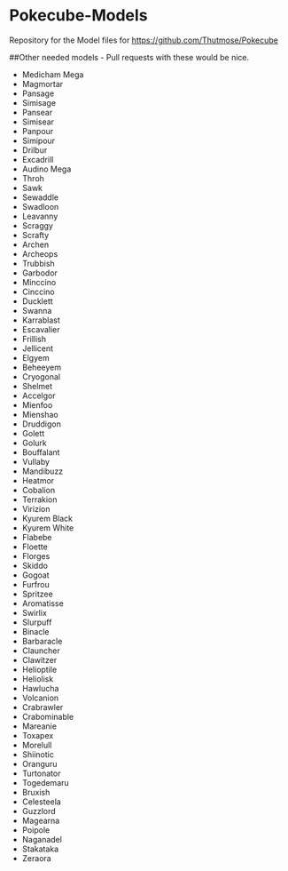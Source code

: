 # Pokecube-Models
Repository for the Model files for https://github.com/Thutmose/Pokecube

##Other needed models - Pull requests with these would be nice.

-   Medicham Mega
-   Magmortar
-   Pansage
-   Simisage
-   Pansear
-   Simisear
-   Panpour
-   Simipour
-   Drilbur
-   Excadrill
-   Audino Mega
-   Throh
-   Sawk
-   Sewaddle
-   Swadloon
-   Leavanny
-   Scraggy
-   Scrafty
-   Archen
-   Archeops
-   Trubbish
-   Garbodor
-   Minccino
-   Cinccino
-   Ducklett
-   Swanna
-   Karrablast
-   Escavalier
-   Frillish
-   Jellicent
-   Elgyem
-   Beheeyem
-   Cryogonal
-   Shelmet
-   Accelgor
-   Mienfoo
-   Mienshao
-   Druddigon
-   Golett
-   Golurk
-   Bouffalant
-   Vullaby
-   Mandibuzz
-   Heatmor
-   Cobalion
-   Terrakion
-   Virizion
-   Kyurem Black
-   Kyurem White
-   Flabebe
-   Floette
-   Florges
-   Skiddo
-   Gogoat
-   Furfrou
-   Spritzee
-   Aromatisse
-   Swirlix
-   Slurpuff
-   Binacle
-   Barbaracle
-   Clauncher
-   Clawitzer
-   Helioptile
-   Heliolisk
-   Hawlucha
-   Volcanion
-   Crabrawler
-   Crabominable
-   Mareanie
-   Toxapex
-   Morelull
-   Shiinotic
-   Oranguru
-   Turtonator
-   Togedemaru
-   Bruxish
-   Celesteela
-   Guzzlord
-   Magearna
-   Poipole
-   Naganadel
-   Stakataka
-   Zeraora